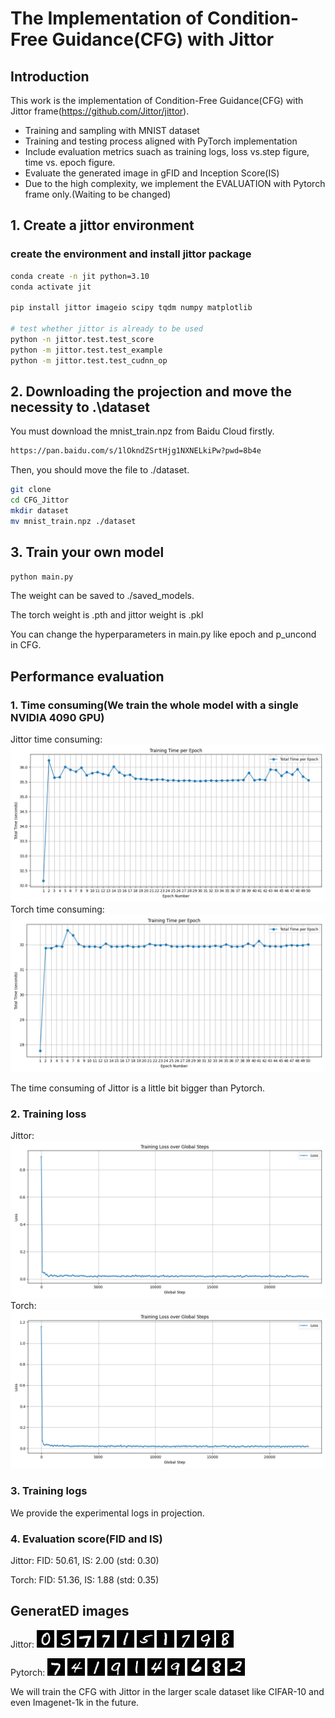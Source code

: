 # The Implementation of Condition-Free Guidance(CFG) with Jittor

## Introduction
This work is the implementation of Condition-Free Guidance(CFG) with Jittor frame(https://github.com/Jittor/jittor).

- Training and sampling with MNIST dataset
- Training and testing process aligned with PyTorch implementation
- Include evaluation metrics suach as training logs, loss vs.step figure, time vs. epoch figure.
- Evaluate the generated image in gFID and Inception Score(IS)
- Due to the high complexity, we implement the EVALUATION with Pytorch frame only.(Waiting to be changed)

## 1. Create a jittor environment
### create the environment and install jittor package
```bash
conda create -n jit python=3.10
conda activate jit 

pip install jittor imageio scipy tqdm numpy matplotlib

# test whether jittor is already to be used
python -n jittor.test.test_score
python -m jittor.test.test_example
python -m jittor.test.test_cudnn_op
```

## 2. Downloading the projection and move the necessity to .\dataset
You must download the mnist_train.npz from Baidu Cloud firstly.
```bash
https://pan.baidu.com/s/1lOkndZSrtHjg1NXNELkiPw?pwd=8b4e
```
Then, you should move the file to ./dataset.
```bash
git clone
cd CFG_Jittor
mkdir dataset
mv mnist_train.npz ./dataset
```

## 3. Train your own  model
```bash
python main.py
```
The weight can be saved to ./saved_models. 

The torch weight is .pth and jittor weight is .pkl

You can change the hyperparameters in main.py like epoch and p_uncond in CFG.

## Performance evaluation
### 1. Time consuming(We train the whole model with a single NVIDIA 4090 GPU)
Jittor time consuming:
![epoch_time_compare_jittor](logs/training_epoch_time_plot_jittor.png)
Torch time consuming:
![epoch_time_compare_torch](logs/training_epoch_time_plot_torch.png)

The time consuming of Jittor is a little bit bigger than Pytorch. 

### 2. Training loss
Jittor:
![Loss_jittor](logs/training_loss_plot_jittor.png)
Torch:
![Loss_torch](/logs/training_loss_plot_torch.png)

### 3. Training logs
We provide the experimental logs in projection.

### 4. Evaluation score(FID and IS)
Jittor: FID: 50.61, IS: 2.00 (std: 0.30)

Torch:  FID: 51.36, IS: 1.88 (std: 0.35)

## GeneratED images
Jittor:
![1](/images/1.png)
![2](/images/2.png)
![3](/images/3.png)
![4](/images/4.png)
![5](/images/5.png)
![6](/images/6.png)
![7](/images/7.png)
![8](/images/8.png)
![9](/images/9.png)
![10](/images/10.png)

Pytorch:
![11](/images/11.png)
![12](/images/12.png)
![13](/images/13.png)
![14](/images/14.png)
![15](/images/15.png)
![16](/images/16.png)
![17](/images/17.png)
![18](/images/18.png)
![19](/images/19.png)
![20](/images/20.png)

We will train the CFG with Jittor in the larger scale dataset like CIFAR-10 and even Imagenet-1k in the future. 

